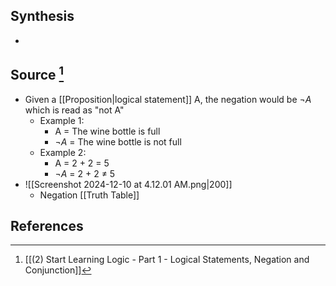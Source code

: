 ## Synthesis
- 
## Source [^1]
- Given a [[Proposition|logical statement]] A, the negation would be $\lnot A$ which is read as "not A" 
	- Example 1:
		- A = The wine bottle is full
		- $\lnot A$ = The wine bottle is not full
	- Example 2:
		- A = 2 + 2 = 5
		- $\lnot A$ = 2 + 2 $\ne$ 5
- ![[Screenshot 2024-12-10 at 4.12.01 AM.png|200]]
	- Negation [[Truth Table]]
## References

[^1]: [[(2) Start Learning Logic - Part 1 - Logical Statements, Negation and Conjunction]]